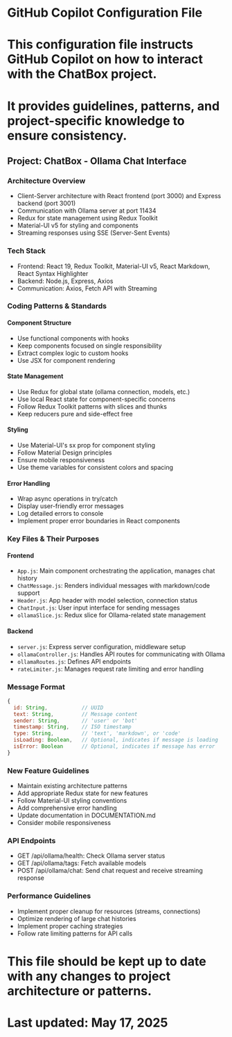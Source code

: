 # GitHub Copilot Configuration File

# This configuration file instructs GitHub Copilot on how to interact with the ChatBox project.
# It provides guidelines, patterns, and project-specific knowledge to ensure consistency.

## Project: ChatBox - Ollama Chat Interface

### Architecture Overview
- Client-Server architecture with React frontend (port 3000) and Express backend (port 3001)
- Communication with Ollama server at port 11434
- Redux for state management using Redux Toolkit
- Material-UI v5 for styling and components
- Streaming responses using SSE (Server-Sent Events)

### Tech Stack
- Frontend: React 19, Redux Toolkit, Material-UI v5, React Markdown, React Syntax Highlighter
- Backend: Node.js, Express, Axios
- Communication: Axios, Fetch API with Streaming

### Coding Patterns & Standards

#### Component Structure
- Use functional components with hooks
- Keep components focused on single responsibility
- Extract complex logic to custom hooks
- Use JSX for component rendering

#### State Management
- Use Redux for global state (ollama connection, models, etc.)
- Use local React state for component-specific concerns
- Follow Redux Toolkit patterns with slices and thunks
- Keep reducers pure and side-effect free

#### Styling
- Use Material-UI's sx prop for component styling
- Follow Material Design principles
- Ensure mobile responsiveness
- Use theme variables for consistent colors and spacing

#### Error Handling
- Wrap async operations in try/catch
- Display user-friendly error messages
- Log detailed errors to console
- Implement proper error boundaries in React components

### Key Files & Their Purposes

#### Frontend
- `App.js`: Main component orchestrating the application, manages chat history
- `ChatMessage.js`: Renders individual messages with markdown/code support
- `Header.js`: App header with model selection, connection status
- `ChatInput.js`: User input interface for sending messages
- `ollamaSlice.js`: Redux slice for Ollama-related state management

#### Backend
- `server.js`: Express server configuration, middleware setup
- `ollamaController.js`: Handles API routes for communicating with Ollama
- `ollamaRoutes.js`: Defines API endpoints
- `rateLimiter.js`: Manages request rate limiting and error handling

### Message Format
```javascript
{
  id: String,           // UUID
  text: String,         // Message content
  sender: String,       // 'user' or 'bot'
  timestamp: String,    // ISO timestamp
  type: String,         // 'text', 'markdown', or 'code'
  isLoading: Boolean,   // Optional, indicates if message is loading
  isError: Boolean      // Optional, indicates if message has error
}
```

### New Feature Guidelines
- Maintain existing architecture patterns
- Add appropriate Redux state for new features
- Follow Material-UI styling conventions
- Add comprehensive error handling
- Update documentation in DOCUMENTATION.md
- Consider mobile responsiveness

### API Endpoints
- GET /api/ollama/health: Check Ollama server status
- GET /api/ollama/tags: Fetch available models
- POST /api/ollama/chat: Send chat request and receive streaming response

### Performance Guidelines
- Implement proper cleanup for resources (streams, connections)
- Optimize rendering of large chat histories
- Implement proper caching strategies
- Follow rate limiting patterns for API calls

# This file should be kept up to date with any changes to project architecture or patterns.
# Last updated: May 17, 2025